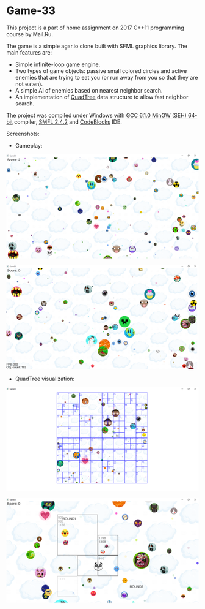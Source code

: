 Game-33
=======

This project is a part of home assignment on 2017 C++11 programming course by Mail.Ru.

The game is a simple agar.io clone built with SFML graphics library. The main features are:

- Simple infinite-loop game engine.
- Two types of game objects: passive small colored circles and active enemies that are trying to eat you (or run away from you so that they are not eaten).
- A simple AI of enemies based on nearest neighbor search.
- An implementation of [QuadTree](https://en.wikipedia.org/wiki/Quadtree) data structure to allow fast neighbor search.

The project was compiled under Windows with [GCC 6.1.0 MinGW (SEH) 64-bit](https://sourceforge.net/projects/mingw-w64/files/Toolchains%20targetting%20Win32/Personal%20Builds/mingw-builds/6.1.0/) compiler,  [SMFL 2.4.2](https://www.sfml-dev.org/download/sfml/2.4.2/) and [CodeBlocks](http://www.codeblocks.org/) IDE.

Screenshots:

- Gameplay:

![](Screenshots/gameplay_1.png)

![](Screenshots/gameplay_2.png)

- QuadTree visualization:

![](Screenshots/quadtree_full.png)

![](Screenshots/quadtree_nn.png)
